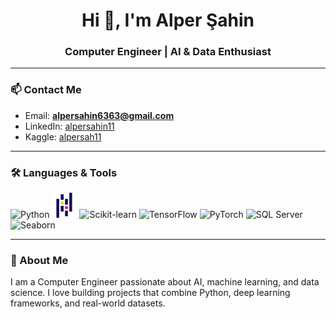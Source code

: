 <h1 align="center">Hi 👋, I'm Alper Şahin</h1>
<h3 align="center">Computer Engineer | AI & Data Enthusiast</h3>

---

### 📫 Contact Me
- Email: **[alpersahin6363@gmail.com](mailto:alpersahin6363@gmail.com)**
- LinkedIn: [alpersahin11](https://linkedin.com/in/alpersahin11)
- Kaggle: [alpersah11](https://kaggle.com/alpersah11)

---

### 🛠️ Languages & Tools
<p align="left">
  <img src="https://www.vectorlogo.zone/logos/python/python-icon.svg" alt="Python" width="40" height="40" />
  <img src="https://raw.githubusercontent.com/devicons/devicon/master/icons/pandas/pandas-original.svg" alt="Pandas" width="40" height="40" />
  <img src="https://upload.wikimedia.org/wikipedia/commons/0/05/Scikit_learn_logo_small.svg" alt="Scikit-learn" width="40" height="40" />
  <img src="https://www.vectorlogo.zone/logos/tensorflow/tensorflow-icon.svg" alt="TensorFlow" width="40" height="40" />
  <img src="https://www.vectorlogo.zone/logos/pytorch/pytorch-icon.svg" alt="PyTorch" width="40" height="40" />
  <img src="https://www.svgrepo.com/show/303229/microsoft-sql-server-logo.svg" alt="SQL Server" width="40" height="40" />
  <img src="https://seaborn.pydata.org/_images/logo-mark-lightbg.svg" alt="Seaborn" width="40" height="40" />
</p>

---

### 🔗 About Me
I am a Computer Engineer passionate about AI, machine learning, and data science. I love building projects that combine Python, deep learning frameworks, and real-world datasets.
